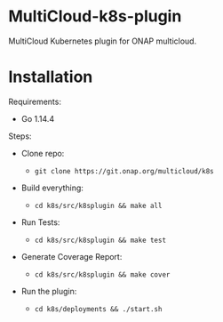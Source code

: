 <!-- Copyright 2018 Intel Corporation.
Licensed under the Apache License, Version 2.0 (the "License");
you may not use this file except in compliance with the License.
You may obtain a copy of the License at
    http://www.apache.org/licenses/LICENSE-2.0
Unless required by applicable law or agreed to in writing, software
distributed under the License is distributed on an "AS IS" BASIS,
WITHOUT WARRANTIES OR CONDITIONS OF ANY KIND, either express or implied.
See the License for the specific language governing permissions and
limitations under the License. -->

# MultiCloud-k8s-plugin

MultiCloud Kubernetes plugin for ONAP multicloud.

# Installation

Requirements:
* Go 1.14.4

Steps:

* Clone repo:
    * `git clone https://git.onap.org/multicloud/k8s`

* Build everything:
    *  `cd k8s/src/k8splugin && make all`

* Run Tests:
    *  `cd k8s/src/k8splugin && make test`

* Generate Coverage Report:
    * `cd k8s/src/k8splugin && make cover`

* Run the plugin:
    * `cd k8s/deployments && ./start.sh`

